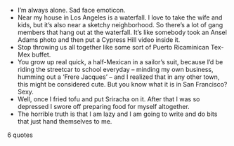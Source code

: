  - I’m always alone. Sad face emoticon.
 - Near my house in Los Angeles is a waterfall. I love to take the wife and kids, but it’s also near a sketchy neighborhood. So there’s a lot of gang members that hang out at the waterfall. It’s like somebody took an Ansel Adams photo and then put a Cypress Hill video inside it.
 - Stop throwing us all together like some sort of Puerto Ricaminican Tex-Mex buffet.
 - You grow up real quick, a half-Mexican in a sailor’s suit, because I’d be riding the streetcar to school everyday – minding my own business, humming out a ‘Frere Jacques’ – and I realized that in any other town, this might be considered cute. But you know what it is in San Francisco? Sexy.
 - Well, once I fried tofu and put Sriracha on it. After that I was so depressed I swore off preparing food for myself altogether.
 - The horrible truth is that I am lazy and I am going to write and do bits that just hand themselves to me.

6 quotes